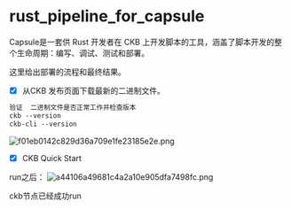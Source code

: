 # rust_pipeline_for_capsule

Capsule是一套供 Rust 开发者在 CKB 上开发脚本的工具，涵盖了脚本开发的整个生命周期：编写、调试、测试和部署。

这里给出部署的流程和最终结果。

* [x]  从CKB 发布页面下载最新的二进制文件。

```txt
验证  二进制文件是否正常工作并检查版本
ckb --version 
ckb-cli --version
```
![f01eb0142c829d36a709e1fe23185e2e.png](en-resource://database/1634:1)


* [x] CKB Quick Start

run之后：
![a44106a49681c4a2a10e905dfa7498fc.png](en-resource://database/1636:0)

ckb节点已经成功run
